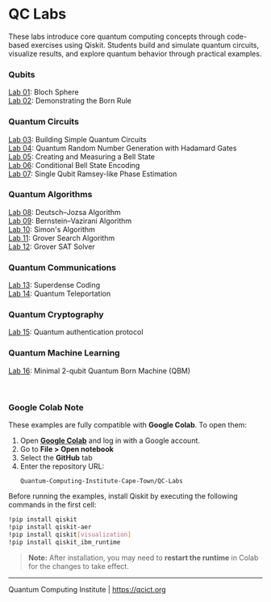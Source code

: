 # QC Labs
These labs introduce core quantum computing concepts through code-based exercises using Qiskit. Students build and simulate quantum circuits, visualize results, and explore quantum behavior through practical examples.

### Qubits
[Lab 01](Lab%2001%20-%20Bloch%20Sphere.ipynb): Bloch Sphere<br>
[Lab 02](Lab%2002%20-%20Born%20Rule.ipynb): Demonstrating the Born Rule<br>
### Quantum Circuits
[Lab 03](Lab%2003%20-%20Quantum%20Circuits.ipynb): Building Simple Quantum Circuits<br>
[Lab 04](Lab%2004%20-%20QRNG.ipynb): Quantum Random Number Generation with Hadamard Gates<br>
[Lab 05](Lab%2005%20-%20Bell%20state.ipynb): Creating and Measuring a Bell State<br>
[Lab 06](Lab%2006%20-%20Conditional%20Bell%20State%20Encoding.ipynb): Conditional Bell State Encoding<br>
[Lab 07](Lab%2007%20-%20Ramsey%20phase%20estimation.ipynb): Single Qubit Ramsey-like Phase Estimation
### Quantum Algorithms
[Lab 08](Lab%2008%20-%20Deutsch–Jozsa%20algorithm.ipynb): Deutsch–Jozsa Algorithm<br>
[Lab 09](Lab%2009%20-%20Bernstein–Vazirani%20algorithm.ipynb): Bernstein–Vazirani Algorithm<br>
[Lab 10](Lab%2010%20-%20Simons%20algorithm.ipynb): Simon's Algorithm<br>
[Lab 11](Lab%2011%20-%20Grover%20Search%20Algorithm.ipynb): Grover Search Algorithm<br>
[Lab 12](Lab%2012%20-%20Grover%20SAT%20Solver.ipynb): Grover SAT Solver<br>
### Quantum Communications
[Lab 13](Lab%2013%20-%20Superdense%20coding.ipynb): Superdense Coding<br>
[Lab 14](Lab%2014%20-%20Quantum%20Teleportation.ipynb): Quantum Teleportation<br>
### Quantum Cryptography
[Lab 15](Lab%2015%20-%20Quantum%20authentication%20protocol.ipynb): Quantum authentication protocol
### Quantum Machine Learning
[Lab 16](Lab%2016%20-%20Minimal%202-qubit%20QBM.ipynb): Minimal 2-qubit Quantum Born Machine (QBM)<br>

<br>

### Google Colab Note

These examples are fully compatible with **Google Colab**. To open them:

1. Open **[Google Colab](https://colab.google.com/)** and log in with a Google account.
1. Go to **File > Open notebook**
2. Select the **GitHub** tab
3. Enter the repository URL:
   ```
   Quantum-Computing-Institute-Cape-Town/QC-Labs
   ```

Before running the examples, install Qiskit by executing the following commands in the first cell:

```bash
!pip install qiskit
!pip install qiskit-aer
!pip install qiskit[visualization]
!pip install qiskit_ibm_runtime
```

> **Note:** After installation, you may need to **restart the runtime** in Colab for the changes to take effect.


---
Quantum Computing Institute | https://qcict.org
